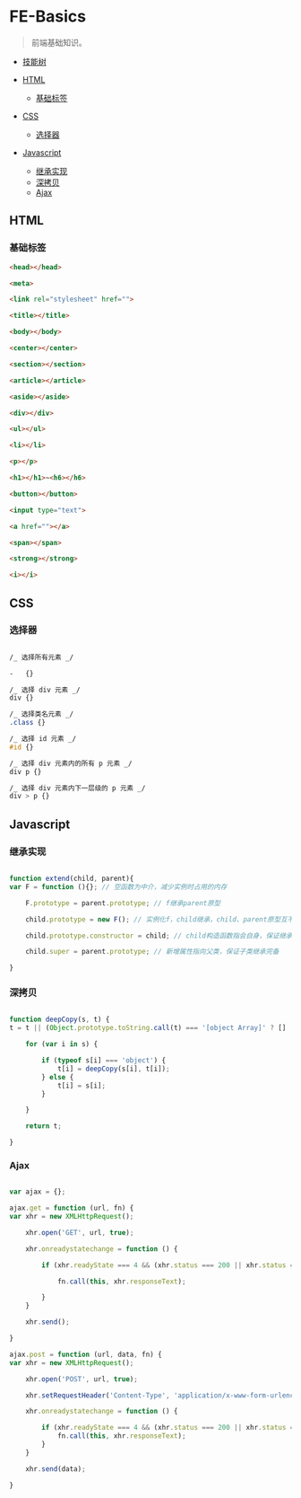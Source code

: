 # FE-Basics

> 前端基础知识。

-   [技能树](https://www.xmind.net/embed/JzUN/)

-   [HTML](#html)

    -   [基础标签](#基础标签)

-   [CSS](#css)

    -   [选择器](#选择器)

-   [Javascript](#javascript)
    -   [继承实现](#继承实现)
    -   [深拷贝](#深拷贝)
    -   [Ajax](#ajax)

## HTML

### 基础标签

```html
<head></head>

<meta>

<link rel="stylesheet" href="">

<title></title>

<body></body>

<center></center>

<section></section>

<article></article>

<aside></aside>

<div></div>

<ul></ul>

<li></li>

<p></p>

<h1></h1>~<h6></h6>

<button></button>

<input type="text">

<a href=""></a>

<span></span>

<strong></strong>

<i></i>
```

## CSS

### 选择器

```css

/_ 选择所有元素 _/

-   {}

/_ 选择 div 元素 _/
div {}

/_ 选择类名元素 _/
.class {}

/_ 选择 id 元素 _/
#id {}

/_ 选择 div 元素内的所有 p 元素 _/
div p {}

/_ 选择 div 元素内下一层级的 p 元素 _/
div > p {}

```

## Javascript

### 继承实现

```js

function extend(child, parent){
var F = function (){}; // 空函数为中介，减少实例时占用的内存

    F.prototype = parent.prototype; // f继承parent原型

    child.prototype = new F(); // 实例化f，child继承，child、parent原型互不影响

    child.prototype.constructor = child; // child构造函数指会自身，保证继承统一

    child.super = parent.prototype; // 新增属性指向父类，保证子类继承完备

}

```

### 深拷贝

```js

function deepCopy(s, t) {
t = t || (Object.prototype.toString.call(t) === '[object Array]' ? [] : {});

    for (var i in s) {

        if (typeof s[i] === 'object') {
            t[i] = deepCopy(s[i], t[i]);
        } else {
            t[i] = s[i];
        }

    }

    return t;

}

```

### Ajax

```js

var ajax = {};

ajax.get = function (url, fn) {
var xhr = new XMLHttpRequest();

    xhr.open('GET', url, true);

    xhr.onreadystatechange = function () {

        if (xhr.readyState === 4 && (xhr.status === 200 || xhr.status === 403)) {

            fn.call(this, xhr.responseText);

        }
    }

    xhr.send();

}

ajax.post = function (url, data, fn) {
var xhr = new XMLHttpRequest();

    xhr.open('POST', url, true);

    xhr.setRequestHeader('Content-Type', 'application/x-www-form-urlencoded');

    xhr.onreadystatechange = function () {

        if (xhr.readyState === 4 && (xhr.status === 200 || xhr.status === 403)) {
            fn.call(this, xhr.responseText);
        }
    }

    xhr.send(data);

}

```
